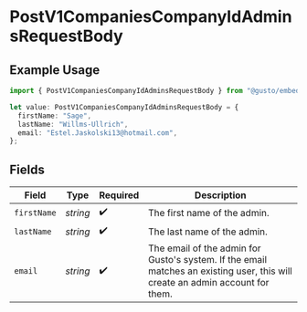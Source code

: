 # PostV1CompaniesCompanyIdAdminsRequestBody

## Example Usage

```typescript
import { PostV1CompaniesCompanyIdAdminsRequestBody } from "@gusto/embedded-api/models/operations";

let value: PostV1CompaniesCompanyIdAdminsRequestBody = {
  firstName: "Sage",
  lastName: "Willms-Ullrich",
  email: "Estel.Jaskolski13@hotmail.com",
};
```

## Fields

| Field                                                                                                                         | Type                                                                                                                          | Required                                                                                                                      | Description                                                                                                                   |
| ----------------------------------------------------------------------------------------------------------------------------- | ----------------------------------------------------------------------------------------------------------------------------- | ----------------------------------------------------------------------------------------------------------------------------- | ----------------------------------------------------------------------------------------------------------------------------- |
| `firstName`                                                                                                                   | *string*                                                                                                                      | :heavy_check_mark:                                                                                                            | The first name of the admin.                                                                                                  |
| `lastName`                                                                                                                    | *string*                                                                                                                      | :heavy_check_mark:                                                                                                            | The last name of the admin.                                                                                                   |
| `email`                                                                                                                       | *string*                                                                                                                      | :heavy_check_mark:                                                                                                            | The email of the admin for Gusto's system. If the email matches an existing user, this will create an admin account for them. |